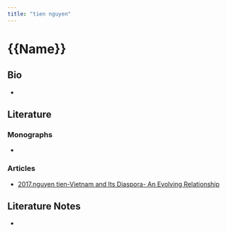 ```yaml
---
title: "tien nguyen"
---
```


# {{Name}}

## Bio
- 

## Literature
### Monographs 
- 

### Articles 
- [2017.nguyen tien-Vietnam and Its Diaspora- An Evolving Relationship](002.Literature%20Notes/2017.nguyen%20tien-Vietnam%20and%20Its%20Diaspora-%20An%20Evolving%20Relationship.md)

## Literature Notes
-